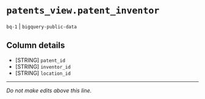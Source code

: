 # `patents_view.patent_inventor`
`bq-1` | `bigquery-public-data`

## Column details
* [STRING]    `patent_id`
* [STRING]    `inventor_id`
* [STRING]    `location_id`

-------------------------------------------------------------------------------
*Do not make edits above this line.*
